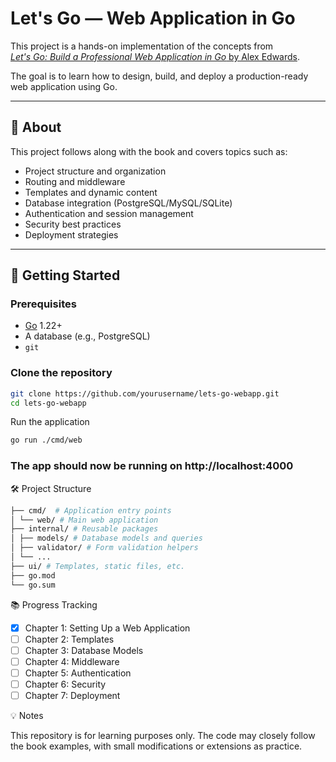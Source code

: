 # Let's Go — Web Application in Go

This project is a hands-on implementation of the concepts from  
[_Let's Go: Build a Professional Web Application in Go_ by Alex Edwards](https://lets-go.alexedwards.net/).

The goal is to learn how to design, build, and deploy a production-ready web application using Go.

---

## 📖 About

This project follows along with the book and covers topics such as:

- Project structure and organization
- Routing and middleware
- Templates and dynamic content
- Database integration (PostgreSQL/MySQL/SQLite)
- Authentication and session management
- Security best practices
- Deployment strategies

---

## 🚀 Getting Started

### Prerequisites

- [Go](https://golang.org/dl/) 1.22+
- A database (e.g., PostgreSQL)
- `git`

### Clone the repository

```bash
git clone https://github.com/yourusername/lets-go-webapp.git
cd lets-go-webapp
```

Run the application

```bash
go run ./cmd/web
```

### The app should now be running on http://localhost:4000

🛠 Project Structure

```bash
├── cmd/  # Application entry points
│ └── web/ # Main web application
├── internal/ # Reusable packages
│ ├── models/ # Database models and queries
│ ├── validator/ # Form validation helpers
│ └── ...
├── ui/ # Templates, static files, etc.
├── go.mod
└── go.sum
```

📚 Progress Tracking

- [x] Chapter 1: Setting Up a Web Application
- [ ] Chapter 2: Templates
- [ ] Chapter 3: Database Models
- [ ] Chapter 4: Middleware
- [ ] Chapter 5: Authentication
- [ ] Chapter 6: Security
- [ ] Chapter 7: Deployment

💡 Notes

This repository is for learning purposes only.
The code may closely follow the book examples, with small modifications or extensions as practice.
